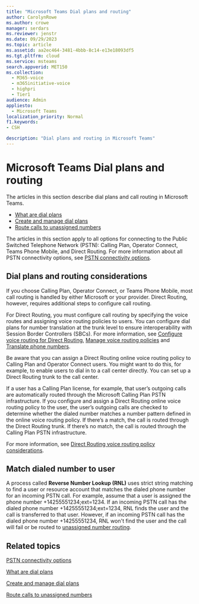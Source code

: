 ```yaml
---
title: "Microsoft Teams Dial plans and routing"
author: CarolynRowe
ms.author: crowe
manager: serdars
ms.reviewer: jenstr
ms.date: 09/29/2023
ms.topic: article
ms.assetid: aa2ec464-3481-4bbb-8c14-e13e18093df5
ms.tgt.pltfrm: cloud
ms.service: msteams
search.appverid: MET150
ms.collection: 
  - M365-voice
  - m365initiative-voice
  - highpri
  - Tier1
audience: Admin
appliesto: 
  - Microsoft Teams
localization_priority: Normal
f1.keywords:
- CSH

description: "Dial plans and routing in Microsoft Teams"
---
```


# Microsoft Teams Dial plans and routing

The articles in this section describe dial plans and call routing in Microsoft Teams.

- [What are dial plans](what-are-dial-plans.md)
- [Create and manage dial plans](create-and-manage-dial-plans.md)
- [Route calls to unassigned numbers](routing-calls-to-unassigned-numbers.md)

The articles in this section apply to all options for connecting to the Public Switched Telephone Network (PSTN): Calling Plan, Operator Connect, Teams Phone Mobile, and Direct Routing. For more information about all PSTN connectivity options, see [PSTN connectivity options](pstn-connectivity.md).

## Dial plans and routing considerations

If you choose Calling Plan, Operator Connect, or Teams Phone Mobile, most call routing is handled by either Microsoft or your provider. Direct Routing, however, requires additional steps to configure call routing.

For Direct Routing, you must configure call routing by specifying the voice routes and assigning voice routing policies to users. You can configure dial plans for number translation at the trunk level to ensure interoperability with Session Border Controllers (SBCs). For more information, see [Configure voice routing for Direct Routing](direct-routing-voice-routing.md), [Manage voice routing policies](manage-voice-routing-policies.md) and [Translate phone numbers](direct-routing-translate-numbers.md).

Be aware that you can assign a Direct Routing online voice routing policy to Calling Plan and Operator Connect users. You might want to do this, for example, to enable users to dial in to a call center directly. You can set up a Direct Routing trunk to the call center.

If a user has a Calling Plan license, for example, that user’s outgoing calls are automatically routed through the Microsoft Calling Plan PSTN infrastructure. If you configure and assign a Direct Routing online voice routing policy to the user, the user’s outgoing calls are checked to determine whether the dialed number matches a number pattern defined in the online voice routing policy. If there’s a match, the call is routed through the Direct Routing trunk. If there’s no match, the call is routed through the Calling Plan PSTN infrastructure.

For more information, see [Direct Routing voice routing policy considerations](direct-routing-voice-routing.md#voice-routing-policy-considerations).

## Match dialed number to user

A process called **Reverse Number Lookup (RNL)** uses strict string matching to find a user or resource account that matches the dialed phone number for an incoming PSTN call. For example, assume that a user is assigned the phone number +14255551234;ext=1234. If an incoming PSTN call has the dialed phone number +14255551234;ext=1234, RNL finds the user and the call is transferred to that user. However, if an incoming PSTN call has the dialed phone number +14255551234, RNL won't find the user and the call will fail or be routed to [unassigned number routing](routing-calls-to-unassigned-numbers.md).

## Related topics

[PSTN connectivity options](pstn-connectivity.md)

[What are dial plans](what-are-dial-plans.md)

[Create and manage dial plans](create-and-manage-dial-plans.md)

[Route calls to unassigned numbers](routing-calls-to-unassigned-numbers.md)
